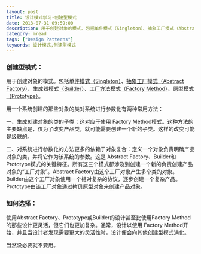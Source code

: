 ```yaml
---
layout: post
title: 设计模式学习-创建型模式
date: 2013-07-31 09:59:00
description: 用于创建对象的模式。包括单件模式（Singleton）、抽象工厂模式（Abstract Factory）、生成器模式（Builder）、工厂方法模式（Factory Method）、原型模式（Prototype）。
category: mread
tags: ["Design Patterns"]
keywords: 设计模式,创建型模式
---
```


### 创建型模式：

用于创建对象的模式。包括[单件模式（Singleton）](/blog/2013/07/31/design-patterns-singleton)、[抽象工厂模式（Abstract Factory）](/blog/2013/07/30/Design-Patterns-abstract-factory)、[生成器模式（Builder）](/blog/2013/07/30/design-patterns-builder)、[工厂方法模式（Factory Method）](/blog/2013/07/31/design-patterns-factory-method)、[原型模式（Prototype）](/blog/2013/07/31/design-patterns-prototype)。

用一个系统创建的那些对象的类对系统进行参数化有两种常用方法：

一、生成创建对象的类的子类；这对应于使用 Factory Method模式。这种方法的主要缺点是，仅为了改变产品类，就可能需要创建一个新的子类。这样的改变可能是级联的。

二、对系统进行参数化的方法更多的依赖于对象复合：定义一个对象负责明确产品对象的类，并将它作为该系统的参数。这是 Abstract Factory、Builder和Prototype模式的关键特征。所有这三个模式都涉及到创建一个新的负责创建产品对象的“工厂对象”。Abstract Factory由这个工厂对象产生多个类的对象。 Builder由这个工厂对象使用一个相对复杂的协议，逐步创建一个复杂产品。 Prototype由该工厂对象通过拷贝原型对象来创建产品对象。

### 如何选择：

使用Abstract Factory、Prototype或Builder的设计甚至比使用Factory Method的那些设计更灵活，但它们也更加复杂。通常，设计以使用 Factory Method开始，并且当设计者发现需要更大的灵活性时，设计便会向其他创建型模式演化。

当然没必要就不要用。

